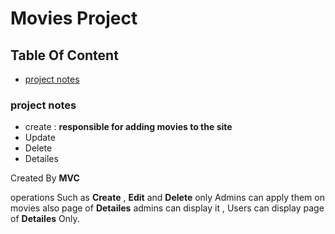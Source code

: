 # Movies Project
## Table Of Content
* [project notes](https://github.com/AhmedAshraf711/Movies/blob/master/README.md#project-notes)

### project notes
- create :  **responsible for adding movies to the site**
- Update
- Delete
- Detailes

Created By **MVC**

 operations Such as **Create** , **Edit** and **Delete** only Admins can apply them on movies also page of  **Detailes** admins can display it    , Users can display page of **Detailes** Only.

